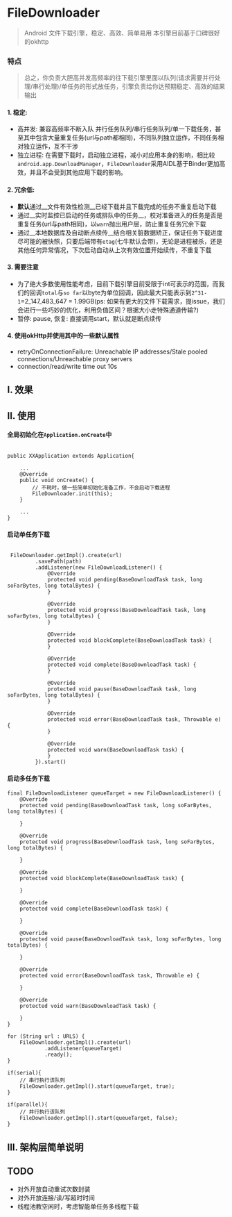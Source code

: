 # FileDownloader

> Android 文件下载引擎，稳定、高效、简单易用
> 本引擎目前基于口碑很好的okhttp

### 特点

> 总之，你负责大胆高并发高频率的往下载引擎里面以队列(请求需要并行处理/串行处理)/单任务的形式放任务，引擎负责给你达预期稳定、高效的结果输出

#### 1. 稳定: 

- 高并发: 兼容高频率不断入队 并行任务队列/串行任务队列/单一下载任务，甚至其中包含大量重复任务(url与path都相同)，不同队列独立运作，不同任务相对独立运作，互不干涉
- 独立进程: 在需要下载时，启动独立进程，减小对应用本身的影响，相比较`android.app.DownloadManager`，`FileDownloader`采用AIDL基于Binder更加高效，并且不会受到其他应用下载的影响。


#### 2. 冗余低: 

- **默认**通过__文件有效性检测__已经下载并且下载完成的任务不重复启动下载 
- 通过__实时监控已启动的任务或排队中的任务__，校对准备进入的任务是否是重复任务(url与path相同)，以`warn`抛出用户层，防止重复任务冗余下载
- 通过__本地数据库及自动断点续传__结合相关脏数据矫正，保证任务下载进度尽可能的被快照，只要后端带有`etag`(七牛默认会带)，无论是进程被杀，还是其他任何异常情况，下次启动自动从上次有效位置开始续传，不重复下载


#### 3. 需要注意

- 为了绝大多数使用性能考虑，目前下载引擎目前受限于int可表示的范围，而我们的回调`total`与`so far`以byte为单位回调，因此最大只能表示到`2^31-1`=2_147_483_647 = 1.99GB(ps: 如果有更大的文件下载需求，提issue，我们会进行一些巧妙的优化，利用负值区间？根据大小走特殊通道传输?)
- 暂停: pause, 恢复: 直接调用start，默认就是断点续传

#### 4. 使用okHttp并使用其中的一些默认属性

- retryOnConnectionFailure: Unreachable IP addresses/Stale pooled connections/Unreachable proxy servers
- connection/read/write time out 10s

## I. 效果

## II. 使用

#### 全局初始化在`Application.onCreate`中

```

public XXApplication extends Application{

    ...
    @Override
    public void onCreate() {
        // 不耗时，做一些简单初始化准备工作，不会启动下载进程
        FileDownloader.init(this);
    }
    
    ...
}

```

#### 启动单任务下载

```

 FileDownloader.getImpl().create(url)
         .savePath(path)
         .addListener(new FileDownloadListener() {
             @Override
             protected void pending(BaseDownloadTask task, long soFarBytes, long totalBytes) {
             }

             @Override
             protected void progress(BaseDownloadTask task, long soFarBytes, long totalBytes) {
             }

             @Override
             protected void blockComplete(BaseDownloadTask task) {
             }

             @Override
             protected void complete(BaseDownloadTask task) {
             }

             @Override
             protected void pause(BaseDownloadTask task, long soFarBytes, long totalBytes) {
             }

             @Override
             protected void error(BaseDownloadTask task, Throwable e) {
             }

             @Override
             protected void warn(BaseDownloadTask task) {
             }
         }).start()
```

#### 启动多任务下载

```
final FileDownloadListener queueTarget = new FileDownloadListener() {
    @Override
    protected void pending(BaseDownloadTask task, long soFarBytes, long totalBytes) {

    }

    @Override
    protected void progress(BaseDownloadTask task, long soFarBytes, long totalBytes) {

    }

    @Override
    protected void blockComplete(BaseDownloadTask task) {

    }

    @Override
    protected void complete(BaseDownloadTask task) {

    }

    @Override
    protected void pause(BaseDownloadTask task, long soFarBytes, long totalBytes) {

    }

    @Override
    protected void error(BaseDownloadTask task, Throwable e) {

    }

    @Override
    protected void warn(BaseDownloadTask task) {

    }
}

for (String url : URLS) {
    FileDownloader.getImpl().create(url)
            .addListener(queueTarget)
            .ready();
}

if(serial){
    // 串行执行该队列
    FileDownloader.getImpl().start(queueTarget, true);
}

if(parallel){
    // 并行执行该队列
    FileDownloader.getImpl().start(queueTarget, false);
}

```




## III. 架构层简单说明

## TODO

- 对外开放自动重试次数封装
- 对外开放连接/读/写超时时间
- 线程池教空闲时，考虑智能单任务多线程下载
